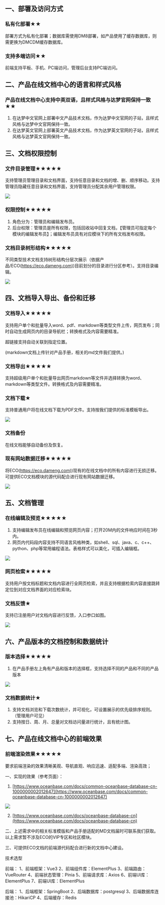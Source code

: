 ## 一、部署及访问方式
### 私有化部署★★
部署方式为私有化部署；数据库需使用DM8部署，如产品使用了缓存数据库，则需更换为DMCDM缓存数据库。

### 支持多端访问★★
前端支持平板、手机、PC端访问，管理后台支持PC端访问。

## 二、产品在线文档中心的语言和样式风格
### 产品在线文档中心支持中英双语，且样式风格与达梦官网保持一致★★
1. 在达梦中文官网上部署中文产品技术文档，作为达梦中文官网的子站，且样式风格与达梦中文官网保持一致。
2. 在达梦英文官网上部署英文产品技术文档，作为达梦英文官网的子站，且样式风格与达梦英文官网保持一致。

## 三、文档权限控制
### 文件目录管理★★★★★
支持管理员管理目录和文档界面，支持任意目录和文档的增、删、顺序移动。支持管理员隐藏任意目录和文档界面，支持管理员分配其余用户管理权限。

![](https://cdn.nlark.com/yuque/0/2025/png/42565557/1757235496511-d123e426-6fdc-4bdb-a90c-3257f1a091c0.png)

### 权限控制★★★★★
1. 角色分为：管理员和编辑发布员。
2. 后台权限：管理员是所有权限，包括回收站中回复文档，【管理员可指定每个模块的编辑发布员】；编辑发布员具有对应模块下的所有文档发布权限。

### 文档目录树形结构★★★★★
不同类型技术文档支持树形结构分层次展示（依据产品/ECO([https://eco.dameng.com)](https://eco.dameng.com))目前划分的目录进行分区参考）。支持目录编辑。

![](https://cdn.nlark.com/yuque/0/2025/png/42565557/1757235544167-ede26a4e-4378-4eb1-ae47-44d7d039fb1e.png)

## 四、文档导入导出、备份和迁移
### 文档导入★★★★★
支持用户单个和批量导入word、pdf、markdown等类型文件上传，网页发布；同时自动生成网页内的目录导航栏；转换格式及内容需要精准。

超链接支持自动关联到指定位置。

(markdown文档上传针对产品手册，相关的md文件我们提供。)

### 文档导出★★★★★
支持超级用户单个和批量导出网页markdown等文件并选择转换为word、markdown等类型文件。转换格式及内容需要精准。

### 文档下载★
支持普通用户将在线文档下载为PDF文件。支持按我们提供的标准模板导出。

![](https://cdn.nlark.com/yuque/0/2025/png/42565557/1757235571047-b0818b87-231d-4bd9-8bb6-cb92f4244d0e.png)

### 文档备份
在线文档能够自动备份及恢复。

### 现有网站数据迁移★★★★★
将ECO([https://eco.dameng.com)](https://eco.dameng.com))现有的在线文档中的所有内容进行无损迁移。可提供ECO文档模块的源代码配合进行现有网站数据迁移。

![](https://cdn.nlark.com/yuque/0/2025/png/42565557/1757235599006-629168fb-b8c0-476e-a7b2-b19b61900e64.png)

## 五、文档管理
### 在线编辑及预览★★★★★
1. 支持编辑发布员在线编辑和预览网页内容；打开20M内的文件响应时间在3秒内。
2. 网页内代码段内容支持不同语言风格种类，如shell、sql、java、c、c++、python、php等常用编程语法。表格样式可以美化，可插入编辑框。

![](https://cdn.nlark.com/yuque/0/2025/png/42565557/1757235643726-b51caf8b-4e4e-42ad-8ebf-1deba2ec11d4.png)

### 网页检索★★★★★
支持用户按文档标题和文档内容进行全网页检索，并且支持根据检索内容直接跳转定位到对应文档界面的对应检索块。

### 文档反馈★
支持已注册用户对文档内容进行反馈，入口参口如图。

![](https://cdn.nlark.com/yuque/0/2025/png/42565557/1757235671984-cf9b0dcb-7ca7-42df-af1a-e77418c9defc.png)

## 六、产品版本的文档控制和数据统计
### 版本选择★★★★★
1. 在产品手册左上角有产品和版本的选择框，支持选择不同的产品和不同的产品版本

![](https://cdn.nlark.com/yuque/0/2025/png/42565557/1757235692213-9ab7d449-b4e3-49ec-9161-4341302d5e8c.png)

### 文档数据统计★
1. 支持文档浏览和下载次数统计，并可视化，可设置展示的优先级排序规则。（管理用户可见）
2. 支持按日、周、月、总量对文档访问量进行统计，且有统计图。

## 七、产品在线文档中心的前端效果
### 前端渲染效果★★★★★
要求前端渲染的效果清晰美观、导航直观、响应迅速、适配多端、渲染高效；

一、实现的效果（参考页面）：

1. [https://www.oceanbase.com/docs/common-oceanbase-database-cn-1000000002012647](https://www.oceanbase.com/docs/common-oceanbase-database-cn-1000000002012647)

![](https://cdn.nlark.com/yuque/0/2025/png/42565557/1757248477649-f9592030-3e7f-4c21-a55b-f17b1ca2d146.png)



2. [https://www.oceanbase.com/docs/oceanbase-database-cn](https://www.oceanbase.com/docs/oceanbase-database-cn)

二、上述需求中的相关标准模版和产品手册适配的MD文档届时可联系我们获取。以上需求暂不涉及ECO的VIP专区和社区模块。

三、可提供ECO文档的前端源代码配合进行新的文档中心建设。


技术选型

前端：
1、前端框架：Vue3
2、前端组件库：ElementPlus
3、前端路由：VueRouter
4、前端状态管理：Pinia
5、前端请求库：Axios
6、前端UI库：ElementPlus
7、前端UI库：ElementPlus

后端：
1、后端框架：SpringBoot
2、后端数据库：postgresql
3、后端数据库连接池：HikariCP
4、后端缓存：Redis

